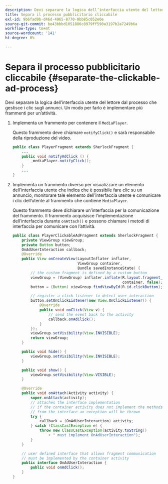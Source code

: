 ```yaml
---
description: Devi separare la logica dell’interfaccia utente del lettore dal processo che gestisce i clic sugli annunci. Un modo per farlo è implementare più frammenti per un’attività.
title: Separa il processo pubblicitario cliccabile
exl-id: 9b6fad9b-d46d-4965-8770-0bb85c052e0e
source-git-commit: be43bbbd1051886c8979ff590a3197b2a7249b6a
workflow-type: tm+mt
source-wordcount: '141'
ht-degree: 0%

---
```


# Separa il processo pubblicitario cliccabile {#separate-the-clickable-ad-process}

Devi separare la logica dell’interfaccia utente del lettore dal processo che gestisce i clic sugli annunci. Un modo per farlo è implementare più frammenti per un’attività.

1. Implementa un frammento per contenere il `MediaPlayer`.

   Questo frammento deve chiamare `notifyClick()` e sarà responsabile della riproduzione del video.

   ```java
   public class PlayerFragment extends SherlockFragment { 
       ... 
       public void notifyAdClick () { 
           _mediaPlayer.notifyClick(); 
       } 
       ... 
   } 
   ```

1. Implementa un frammento diverso per visualizzare un elemento dell’interfaccia utente che indica che è possibile fare clic su un annuncio, monitorare tale elemento dell’interfaccia utente e comunicare i clic dell’utente al frammento che contiene `MediaPlayer`.

   Questo frammento deve dichiarare un’interfaccia per la comunicazione del frammento. Il frammento acquisisce l’implementazione dell’interfaccia durante `onAttach()` e possono chiamare i metodi di interfaccia per comunicare con l’attività.

   ```java
   public class PlayerClickableAdFragment extends SherlockFragment { 
       private ViewGroup viewGroup; 
       private Button button; 
       OnAdUserInteraction callback; 
       @Override 
       public View onCreateView(LayoutInflater inflater,  
                                ViewGroup container,  
                                Bundle savedInstanceState) { 
           // the custom fragment is defined by a custom button 
           viewGroup = (ViewGroup) inflater.inflate(R.layout.fragment_player_clickable_ad,  
                                                    container, false); 
           button = (Button) viewGroup.findViewById(R.id.clickButton); 
   
           // register a click listener to detect user interaction 
           button.setOnClickListener(new View.OnClickListener() { 
               @Override 
               public void onClick(View v) { 
                   // send the event back to the activity 
                   callback.onAdClick(); 
               } 
           }); 
           viewGroup.setVisibility(View.INVISIBLE); 
           return viewGroup; 
       } 
   
       public void hide() { 
           viewGroup.setVisibility(View.INVISIBLE); 
       } 
   
       public void show() { 
           viewGroup.setVisibility(View.VISIBLE);     
       } 
   
       @Override 
       public void onAttach(Activity activity) { 
           super.onAttach(activity); 
           // attaches the interface implementation 
           // if the container activity does not implement the methods  
           // from the interface an exception will be thrown 
           try { 
               callback = (OnAdUserInteraction) activity; 
           } catch (ClassCastException e) { 
               throw new ClassCastException(activity.toString() 
                   + " must implement OnAdUserInteraction"); 
           }     
       } 
   
       // user defined interface that allows fragment communication 
       // must be implemented by the container activity 
       public interface OnAdUserInteraction { 
           public void onAdClick(); 
       } 
   } 
   ```
